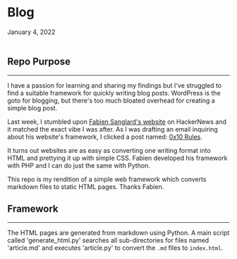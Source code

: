 # Blog

January 4, 2022<br><br>

## Repo Purpose
---

I have a passion for learning and sharing my findings but I've struggled to find a suitable framework for quickly writing blog posts. WordPress is the goto for blogging, but there's too much bloated overhead for creating a simple blog post.

Last week, I stumbled upon [Fabien Sanglard's website](https://fabiensanglard.net/) on HackerNews and it matched the exact vibe I was after. As I was drafting an email inquiring about his website's framework, I clicked a post named: [0x10 Rules](https://fabiensanglard.net/ilike/index.html).

It turns out websites are as easy as converting one writing format into HTML and prettying it up with simple CSS. Fabien developed his framework with PHP and I can do just the same with Python.

This repo is my rendition of a simple web framework which converts markdown files to static HTML pages. Thanks Fabien.


## Framework
---

The HTML pages are generated from markdown using Python. A main script called 'generate_html.py' searches all sub-directories for files named 'article.md' and executes 'article.py' to convert the `.md` files to `index.html`.

